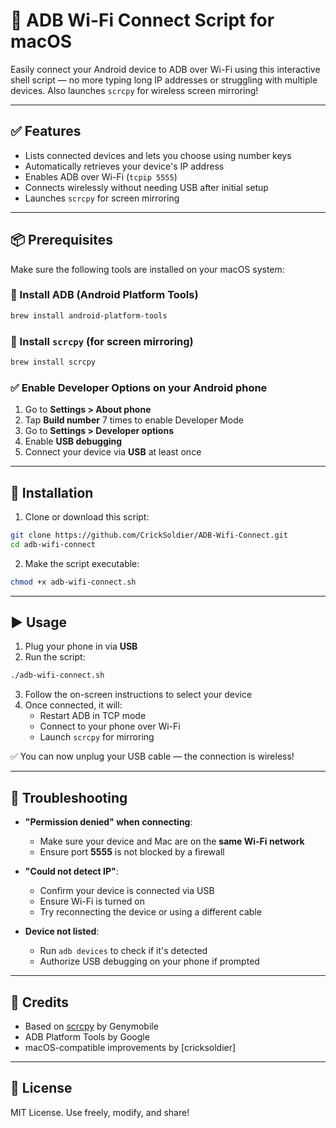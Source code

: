 # 📱 ADB Wi-Fi Connect Script for macOS

Easily connect your Android device to ADB over Wi-Fi using this interactive shell script — no more typing long IP addresses or struggling with multiple devices. Also launches `scrcpy` for wireless screen mirroring!

---

## ✅ Features

- Lists connected devices and lets you choose using number keys
- Automatically retrieves your device's IP address
- Enables ADB over Wi-Fi (`tcpip 5555`)
- Connects wirelessly without needing USB after initial setup
- Launches `scrcpy` for screen mirroring

---

## 📦 Prerequisites

Make sure the following tools are installed on your macOS system:

### 🔧 Install ADB (Android Platform Tools)
```bash
brew install android-platform-tools
```

### 🔧 Install `scrcpy` (for screen mirroring)
```bash
brew install scrcpy
```

### ✅ Enable Developer Options on your Android phone

1. Go to **Settings > About phone**
2. Tap **Build number** 7 times to enable Developer Mode
3. Go to **Settings > Developer options**
4. Enable **USB debugging**
5. Connect your device via **USB** at least once

---

## 🚀 Installation

1. Clone or download this script:
```bash
git clone https://github.com/CrickSoldier/ADB-Wifi-Connect.git
cd adb-wifi-connect
```

2. Make the script executable:
```bash
chmod +x adb-wifi-connect.sh
```

---

## ▶️ Usage

1. Plug your phone in via **USB**
2. Run the script:
```bash
./adb-wifi-connect.sh
```
3. Follow the on-screen instructions to select your device
4. Once connected, it will:
   - Restart ADB in TCP mode
   - Connect to your phone over Wi-Fi
   - Launch `scrcpy` for mirroring

✅ You can now unplug your USB cable — the connection is wireless!

---

## 🧯 Troubleshooting

- **"Permission denied" when connecting**:
  - Make sure your device and Mac are on the **same Wi-Fi network**
  - Ensure port **5555** is not blocked by a firewall

- **"Could not detect IP"**:
  - Confirm your device is connected via USB
  - Ensure Wi-Fi is turned on
  - Try reconnecting the device or using a different cable

- **Device not listed**:
  - Run `adb devices` to check if it's detected
  - Authorize USB debugging on your phone if prompted

---

## 🙌 Credits

- Based on [scrcpy](https://github.com/Genymobile/scrcpy) by Genymobile
- ADB Platform Tools by Google
- macOS-compatible improvements by [cricksoldier]

---

## 📜 License

MIT License. Use freely, modify, and share!

